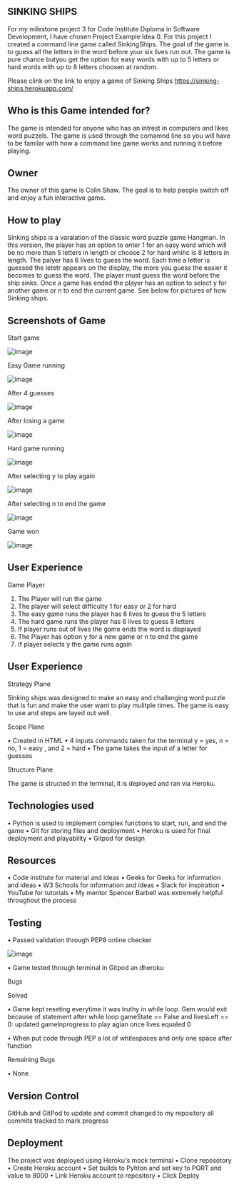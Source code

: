 SINKING SHIPS
--
For my milestone project 3 for Code Institute Diploma in Software Development, I have chosen Project Example Idea 0. For this project I created a command line game called SinkingShips. The goal of the game is to guess all the letters in the word before your six lives run out. The game is pure chance butyou get the option for easy words with up to 5 letters or hard words with up to 8 letters choosen at random. 

Please clink on the link to enjoy a game of Sinking Ships https://sinking-ships.herokuapp.com/

Who is this Game intended for?
--

The game is intended for anyone who has an intrest in computers and likes word puzzels. The game is used through the comamnd line so you will have to be familar with how a command line game works and running it before playing.

Owner
--
The owner of this game is Colin Shaw. The goal is to help people switch off and enjoy a fun interactive game.

How to play
--
Sinking ships is a varaiation of the classic word puzzle game Hangman. In this version, the player has an option to enter 1 for an easy word which will be no more than 5 letters in length or choose 2 for hard whihc is 8 letters in length. The palyer has 6 lives to guess the word. Each time a letter is guessed the letetr appears on the display, the more you guess the easier it becomes to guess the word. The player must guess the word before the ship sinks. Once a game has ended the player has an option to select y for another game or n to end the current game. See below for pictures of how Sinking ships. 

Screenshots of Game
--

Start game

![image](https://user-images.githubusercontent.com/56481190/163455314-55c5d16b-039d-491c-a247-56bf0a0a464a.png)


Easy Game running 

![image](https://user-images.githubusercontent.com/56481190/163455899-f2f383f4-5537-4011-b632-369acf2c9d09.png)


After 4 guesses

![image](https://user-images.githubusercontent.com/56481190/163456084-f27b7a24-9299-4f28-b61d-4007f65b8555.png)


After losing a game 

![image](https://user-images.githubusercontent.com/56481190/163456219-fe18f86d-4919-4eb0-9eb3-e63b5a52f6dc.png)


Hard game running 

![image](https://user-images.githubusercontent.com/56481190/163456740-769660e9-55d5-484b-9199-4e9c74cce274.png)


After selecting y to play again

![image](https://user-images.githubusercontent.com/56481190/163456407-3482f2f8-081c-47ae-82f3-bd64ce3e0b0f.png)


After selecting n to end the game

![image](https://user-images.githubusercontent.com/56481190/163456584-8a796352-00f7-4d02-879c-9a8d8694c584.png)


Game won 

![image](https://user-images.githubusercontent.com/56481190/163457035-495013ae-9c57-4906-a8ae-02f1dfa73fc2.png)


User Experience
--

Game Player
1.	The Player will run the game
2.	The player will select difficulty 1 for easy or 2 for hard
3.	The easy game runs the player has 6 lives to guess the 5 letters
4.	The hard game runs the player has 6 lives to guess 8 letters 
5.	If player runs out of lives the game ends the word is displayed
6.	The Player has option y for a new game or n to end the game 
7.	If player selects y the game runs again 

User Experience
--

Strategy Plane

Sinking ships was designed to make an easy and challanging word puzzle that is fun and make the user want to play mulitple times. The game is easy to use and steps are layed out well. 

Scope Plane

•	Created in HTML
•	4 inputs commands taken for the terminal y = yes, n = no,  1 = easy , and 2 = hard
•	The game takes the input of a letter for guesses


Structure Plane

The game is structed in the terminal, it is deployed and ran via Heroku.


Technologies used
--

•	Python is used to implement complex functions to start, run, and end the game
•	Git for storing files and deployment 
•	Heroku is used for final deployment and playability
•	Gitpod for design

Resources
--

•	Code institute for material and ideas
•	Geeks for Geeks for information and ideas
•	W3 Schools for information and ideas
•	Slack for inspiration
•	YouTube for tutorials
•	My mentor Spencer Barbell was extremely helpful throughout the process


Testing
--
• Passed validation through PEP8 online checker

![image](https://user-images.githubusercontent.com/56481190/163461249-3ccf3dee-46f3-4394-9314-bc8a14b6c5af.png)

• Game tested through terminal in Gitpod an dheroku

Bugs

Solved

• Game kept reseting everytime it was truthy in while loop. Gem would exit because of statement after while loop gameState == False and livesLeft == 0: updated gameInprogress to play agian once lives equaled 0

• When put code through PEP a lot of whitespaces and only one space after function 

Remaining Bugs

• None

Version Control
--

GitHub and GitPod to update and commit changed to my repository all commits tracked to mark progress

Deployment
--

The project was deployed using Heroku's mock terminal
• Clone reposotory
• Create Heroku account
• Set builds to Pyhton and set key to PORT and value to 8000
• Link Heroku account to repository
• Click Deploy
